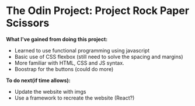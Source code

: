 # The Odin Project: Project Rock Paper Scissors

**What I've gained from doing this project:**
* Learned to use functional programming using javascript
* Basic use of CSS flexbox (still need to solve the spacing and margins)
* More familiar with HTML, CSS and JS syntax.
* Boostrap for the buttons (could do more)

**To do next(if time allows):**
* Update the website with imgs
* Use a framework to recreate the website (React?)

